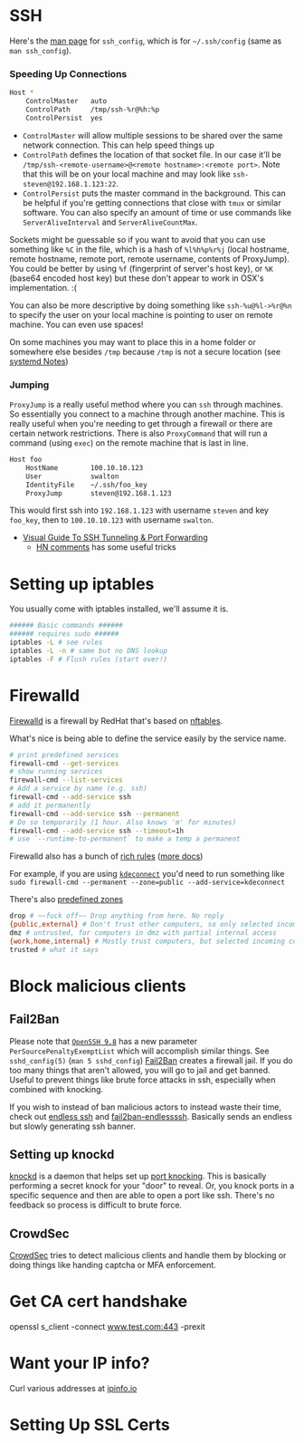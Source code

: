 # SSH
Here's the [man page](https://man.openbsd.org/ssh_config) for `ssh_config`,
which is for `~/.ssh/config` (same as `man ssh_config`).

### Speeding Up Connections

```bash
Host *
    ControlMaster   auto
    ControlPath     /tmp/ssh-%r@%h:%p
    ControlPersist  yes
```

- `ControlMaster` will allow multiple sessions to be shared over the same
network connection. This can help speed things up
- `ControlPath` defines the location of that socket file. In our case it'll be
`/tmp/ssh-<remote-username>@<remote hostname>:<remote port>`. Note that this
will be on your local machine and may look like `ssh-steven@192.168.1.123:22`.
- `ControlPersist` puts the master command in the background. This can be
helpful if you're getting connections that close with `tmux` or similar
software. You can also specify an amount of time or use commands like
`ServerAliveInterval` and `ServerAliveCountMax`.

Sockets might be guessable so if you want to avoid that you can use something
like `%C` in the file, which is a hash of `%l%h%p%r%j` (local hostname, remote
hostname, remote port, remote username, contents of ProxyJump). You could be
better by using `%f` (fingerprint of server's host key), or `%K` (base64 encoded
host key) but these don't appear to work in OSX's implementation. :(

You can also be more descriptive by doing something like `ssh-%u@%l->%r@%n` to
specify the user on your local machine is pointing to user on remote machine.
You can even use spaces!

On some machines you may want to place this in a home folder or somewhere else
besides `/tmp` because `/tmp` is not a secure location 
(see [systemd Notes](/Notes/systemd.md))

### Jumping 
`ProxyJump` is a really useful method where you can `ssh` through machines.
So essentially you connect to a machine through another machine.
This is really useful when you're needing to get through a firewall or there are
certain network restrictions.
There is also `ProxyCommand` that will run a command (using `exec`) on the
remote machine that is last in line.

```bash
Host foo
    HostName        100.10.10.123
    User            swalton
    IdentityFile    ~/.ssh/foo_key
    ProxyJump       steven@192.168.1.123
```
This would first ssh into `192.168.1.123` with username `steven` and key
`foo_key`, then to `100.10.10.123` with username `swalton`.

- [Visual Guide To SSH Tunneling & Port
Forwarding](https://ittavern.com/visual-guide-to-ssh-tunneling-and-port-forwarding/)
    - [HN comments](https://news.ycombinator.com/item?id=41596818) has some
        useful tricks

# Setting up iptables
You usually come with iptables installed, we'll assume it is.

```bash
###### Basic commands ###### 
###### requires sudo ###### 
iptables -L # see rules
iptables -L -n # same but no DNS lookup
iptables -F # Flush rules (start over!)

```

# Firewalld
[Firewalld](https://wiki.archlinux.org/title/Firewalld) is a firewall by RedHat
that's based on [nftables](https://wiki.archlinux.org/title/Nftables).

What's nice is being able to define the service easily by the service name. 
```bash
# print predefined services
firewall-cmd --get-services
# show running services
firewall-cmd --list-services
# Add a service by name (e.g. ssh)
firewall-cmd --add-service ssh
# add it permanently 
firewall-cmd --add-service ssh --permanent
# Do so temporarily (1 hour. Also knows 'm' for minutes)
firewall-cmd --add-service ssh --timeout=1h
# use `--runtime-to-permanent` to make a temp a permanent
```
Firewalld also has a bunch of [rich
rules](https://man.archlinux.org/man/firewalld.richlanguage.5) ([more
docs](https://firewalld.org/documentation/man-pages/firewalld.richlanguage.html))

For example, if you are using [`kdeconnect`](https://kdeconnect.kde.org/) you'd
need to run something like `sudo firewall-cmd --permanent --zone=public
--add-service=kdeconnect`

There's also [predefined
zones](https://firewalld.org/documentation/zone/predefined-zones.html)
```bash
drop # ~~fuck off~~ Drop anything from here. No reply
{public,external} # Don't trust other computers, so only selected incoming messages
dmz # untrusted, for computers in dmz with partial internal access
{work,home,internal} # Mostly trust computers, but selected incoming connections only 
trusted # what it says
```

# Block malicious clients
## Fail2Ban
Please note that [`OpenSSH 9.8`](https://www.openssh.com/txt/release-9.8) has a new parameter `PerSourcePenaltyExemptList`
which will accomplish similar things.
See `sshd_config(5)` (`man 5 sshd_config`)
[Fail2Ban](https://wiki.archlinux.org/title/fail2ban) creates a firewall jail.
If you do too many things that aren't allowed, you will go to jail and get
banned.
Useful to prevent things like brute force attacks in ssh, especially when
combined with knocking.

If you wish to instead of ban malicious actors to instead waste their time,
check out [endless ssh](https://github.com/skeeto/endlessh) and
[fail2ban-endlessssh](https://github.com/itskenny0/fail2ban-endlessh).
Basically sends an endless but slowly generating ssh banner.

## Setting up knockd
[knockd](https://man.archlinux.org/man/knockd.1) is a daemon that helps set up
[port knocking](https://wiki.archlinux.org/title/Port_knocking).
This is basically performing a secret knock for your "door" to reveal.
Or, you knock ports in a specific sequence and then are able to open a port like
ssh.
There's no feedback so process is difficult to brute force.



## CrowdSec
[CrowdSec](https://wiki.archlinux.org/title/CrowdSec) tries to detect malicious
clients and handle them by blocking or doing things like handing captcha or MFA
enforcement.

# Get CA cert handshake
openssl s_client -connect www.test.com:443 -prexit

# Want your IP info?
Curl various addresses at [ipinfo.io](https://ipinfo.io/)

# Setting Up SSL Certs
